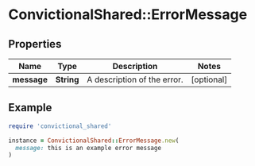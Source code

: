 # ConvictionalShared::ErrorMessage

## Properties

| Name | Type | Description | Notes |
| ---- | ---- | ----------- | ----- |
| **message** | **String** | A description of the error. | [optional] |

## Example

```ruby
require 'convictional_shared'

instance = ConvictionalShared::ErrorMessage.new(
  message: this is an example error message
)
```

